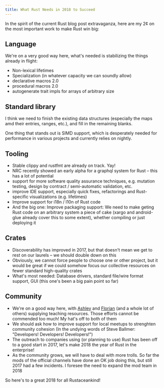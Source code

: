 ```yaml
---
title: What Rust Needs in 2018 to Succeed
---
```


In the spirit of the current Rust blog post extravaganza, here are my
2¢ on the most important work to make Rust win big:

## Language

We're on a very good way here, what's needed is stabilizing the
things already in flight:

* Non-lexical lifetimes
* Specialization (in whatever capacity we can soundly allow)
* declarative macros 2.0
* procedural macros 2.0
* autogenerate trait impls for arrays of arbitrary size

## Standard library

I think we need to finish the existing data structures (especially the
maps amd their entries, ranges, etc.), and fill in the remaining
blanks.

One thing that stands out is SIMD support, which is desperately needed
for performance in various projects and currently relies on nightly.

## Tooling

* Stable clippy and rustfmt are already on track. Yay!
* NRC recently showed an early alpha for a graphql system for Rust –
  this has a lot of potential
* support for more software quality assurance techniques, e.g. mutation
  testing, design by contract / semi-automatic validation, etc.
* improve IDE support, especially quick fixes, refactorings and
  Rust-specific visualizations (e.g. lifetimes)
* Improve support for i18n / l10n of Rust code
* And the big one: Improve packaging support: We need to make geting
  Rust code on an arbitrary system a piece of cake (xargo and
  android-glue already cover this to some extent), whether compiling
  or just deploying it

## Crates

* Discoverability has improved in 2017, but that doesn't mean we get
  to rest on our laurels – we should double down on this
* Obviously, we cannot force people to choose one or other project, but
  it would be great if we could somehow focus our collective resources
  on fewer standard high-quality crates
* What's most needed: Database drivers, standard file/wire format
  support, GUI (this one's been a big pain point so far)

## Community

* We're on a good way here, with [Ashley](https://twitter.com/ag_dubs)
  and [Florian](https://twitter.com/argorak) (and a whole lot of others)
  supplying teaching resources. Those efforts cannot be commended too
  much! My hat's off to both of them
* We should ask how to improve support for local meetups to strenghten
  community cohesion (In the undying words of Steve Ballmer:
  "Developers! Developers! Developers!")
* The outreach to companies using (or planning to use) Rust has been
  off to a good start in 2017, let's make 2018 the year of Rust in the
  enterprise!
* As the community grows, we will have to deal with more trolls. So far
  the mods of the official channels have done an OK job doing this, but
  still 2017 had a few incidents. I foresee the need to expand the mod
  team in 2018

So here's to a great 2018 for all Rustaceankind!
